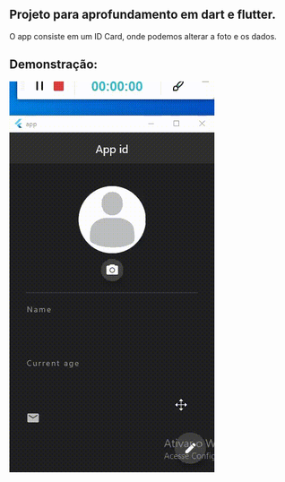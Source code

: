 ## Projeto para aprofundamento em dart e flutter.
  
O app consiste em um ID Card, onde podemos alterar a foto e os dados.
  
## Demonstração:
![](amostra.gif)
